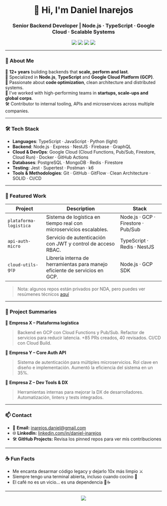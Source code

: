 <h1 align="center">👋 Hi, I'm Daniel Inarejos</h1>
<h3 align="center">Senior Backend Developer | Node.js · TypeScript · Google Cloud · Scalable Systems</h3>

<p align="center">
  <img src="https://img.shields.io/badge/Backend-Senior-informational?style=flat&logo=node.js&logoColor=white&color=2bbc8a"/>
  <img src="https://img.shields.io/badge/GCP-Certified-blue?style=flat&logo=google-cloud&logoColor=white"/>
  <img src="https://img.shields.io/badge/TypeScript-Lover-3178c6?style=flat&logo=typescript&logoColor=white"/>
  <img src="https://img.shields.io/badge/Clean Code-Evangelist-ffcc00?style=flat"/>
</p>

---

### 🚀 About Me

💼 **12+ years** building backends that **scale, perform and last**.  
🔁 Specialized in **Node.js**, **TypeScript** and **Google Cloud Platform (GCP)**.  
🧠 Passionate about **code optimization**, clean architecture and distributed systems.  
🤝 I've worked with high-performing teams in **startups, scale-ups and global corps**.  
🛠️ Contributor to internal tooling, APIs and microservices across multiple companies.

---

### 🛠️ Tech Stack

- **Languages**: TypeScript · JavaScript · Python (light)
- **Backend**: Node.js · Express · NestJS · Firebase · GraphQL
- **Cloud & DevOps**: Google Cloud (Cloud Functions, Pub/Sub, Firestore, Cloud Run) · Docker · GitHub Actions
- **Databases**: PostgreSQL · MongoDB · Redis · Firestore
- **Testing**: Jest · Supertest · Postman · k6
- **Tools & Methodologies**: Git · GitHub · GitFlow · Clean Architecture · SOLID · CI/CD

---

### 📂 Featured Work

| Project | Description | Stack |
|--------|-------------|-------|
| `plataforma-logistica` | Sistema de logística en tiempo real con microservicios escalables. | Node.js · GCP · Firestore · Pub/Sub |
| `api-auth-micro` | Servicio de autenticación con JWT y control de acceso RBAC. | TypeScript · Redis · NestJS |
| `cloud-utils-gcp` | Librería interna de herramientas para manejo eficiente de servicios en GCP. | Node.js · GCP SDK |

> Nota: algunos repos están privados por NDA, pero puedes ver resúmenes técnicos [aquí](#📘-project-summaries)

---

### 📘 Project Summaries

🔐 **Empresa X – Plataforma logística**  
> Backend en GCP con Cloud Functions y Pub/Sub. Refactor de servicios para reducir latencia. +85 PRs creados, 40 revisados. CI/CD con Cloud Build.

🔐 **Empresa Y – Core Auth API**  
> Sistema de autenticación para múltiples microservicios. Rol clave en diseño e implementación. Aumentó la eficiencia del sistema en un 35%.

🔐 **Empresa Z – Dev Tools & DX**  
> Herramientas internas para mejorar la DX de desarrolladores. Automatización, linters y tests integrados.

---

### 📫 Contact

- 📧 **Email:** inarejos.daniel@gmail.com  
- 🌐 **LinkedIn:** [linkedin.com/in/daniel-inarejos](https://www.linkedin.com/in/daniel-inarejos)
- 🛠️ **GitHub Projects:** Revisa los pinned repos para ver mis contribuciones

---

### ☕ Fun Facts

- Me encanta desarmar código legacy y dejarlo 10x más limpio ⚔️
- Siempre tengo una terminal abierta, incluso cuando cocino 🍳
- El café no es un vicio... es una dependencia 💉☕

---

<p align="center">
  <img src="https://github-readme-stats.vercel.app/api?username=daniel-inarejos&show_icons=true&theme=tokyonight&count_private=true" />
</p>
